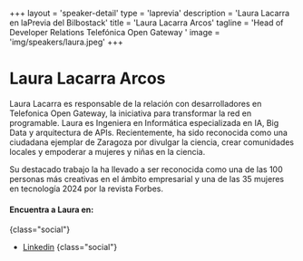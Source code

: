 +++
layout = 'speaker-detail'
type = 'laprevia'
description = 'Laura Lacarra en laPrevia del Bilbostack'
title = 'Laura Lacarra Arcos'
tagline = 'Head of Developer Relations Telefónica Open Gateway '
image = 'img/speakers/laura.jpeg'
+++

# Laura Lacarra Arcos

Laura Lacarra es responsable de la relación con desarrolladores en Telefonica
Open Gateway, la iniciativa para transformar la red en programable. Laura es
Ingeniera en Informática especializada en IA, Big Data y arquitectura de APIs. Recientemente, ha sido reconocida como una ciudadana ejemplar de
Zaragoza por divulgar la ciencia, crear comunidades locales y empoderar a
mujeres y niñas en la ciencia.

Su destacado trabajo la ha llevado a ser reconocida como una de las 100
personas más creativas en el ámbito empresarial y una de las 35 mujeres en
tecnología 2024 por la revista Forbes.

#### Encuentra a Laura en:

{class="social"}

- [Linkedin](https://www.linkedin.com/in/lauralacarra/)
  {class="social"}
